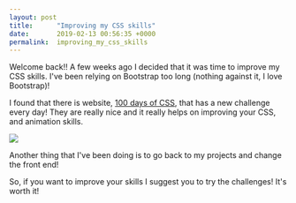 ```yaml
---
layout: post
title:      "Improving my CSS skills"
date:       2019-02-13 00:56:35 +0000
permalink:  improving_my_css_skills
---
```



Welcome back!!  A few weeks ago I decided that it was time to improve my CSS skills. I've been relying on Bootstrap too long (nothing against it, I love Bootstrap)!

I found that there is website, [100 days of CSS](http://100dayscss.com), that has a new challenge every day! They are really nice and it really helps on improving your CSS, and animation skills.

![](https://imgur.com/3dVApij.gif)

Another thing that I've been doing is to go back to my projects and change the front end! 

So, if you want to improve your skills I suggest you to try the challenges! It's worth it!

